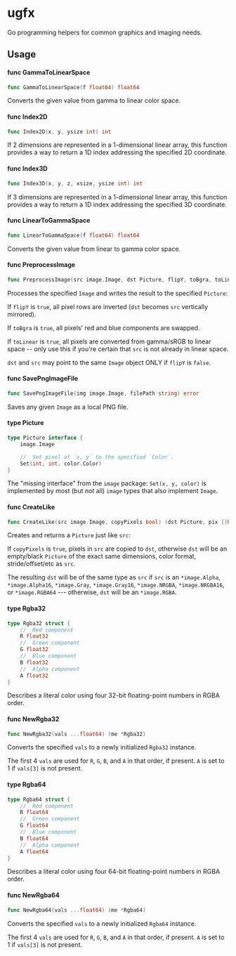 # ugfx

Go programming helpers for common graphics and imaging needs.

## Usage

#### func  GammaToLinearSpace

```go
func GammaToLinearSpace(f float64) float64
```
Converts the given value from gamma to linear color space.

#### func  Index2D

```go
func Index2D(x, y, ysize int) int
```
If 2 dimensions are represented in a 1-dimensional linear array, this function
provides a way to return a 1D index addressing the specified 2D coordinate.

#### func  Index3D

```go
func Index3D(x, y, z, xsize, ysize int) int
```
If 3 dimensions are represented in a 1-dimensional linear array, this function
provides a way to return a 1D index addressing the specified 3D coordinate.

#### func  LinearToGammaSpace

```go
func LinearToGammaSpace(f float64) float64
```
Converts the given value from linear to gamma color space.

#### func  PreprocessImage

```go
func PreprocessImage(src image.Image, dst Picture, flipY, toBgra, toLinear bool)
```
Processes the specified `Image` and writes the result to the specified
`Picture`:

If `flipY` is `true`, all pixel rows are inverted (`dst` becomes `src`
vertically mirrored).

If `toBgra` is `true`, all pixels' red and blue components are swapped.

If `toLinear` is `true`, all pixels are converted from gamma/sRGB to linear
space -- only use this if you're certain that `src` is not already in linear
space.

`dst` and `src` may point to the same `Image` object ONLY if `flipY` is `false`.

#### func  SavePngImageFile

```go
func SavePngImageFile(img image.Image, filePath string) error
```
Saves any given `Image` as a local PNG file.

#### type Picture

```go
type Picture interface {
	image.Image

	//	Set pixel at `x, y` to the specified `Color`.
	Set(int, int, color.Color)
}
```

The "missing interface" from the `image` package: `Set(x, y, color)` is
implemented by most (but not all) `image` types that also implement `Image`.

#### func  CreateLike

```go
func CreateLike(src image.Image, copyPixels bool) (dst Picture, pix []byte)
```
Creates and returns a `Picture` just like `src`:

If `copyPixels` is `true`, pixels in `src` are copied to `dst`, otherwise `dst`
will be an empty/black `Picture` of the exact same dimensions, color format,
stride/offset/etc as `src`.

The resulting `dst` will be of the same type as `src` if `src` is an
`*image.Alpha`, `*image.Alpha16`, `*image.Gray`, `*image.Gray16`,
`*image.NRGBA`, `*image.NRGBA16`, or `*image.RGBA64` --- otherwise, `dst` will
be an `*image.RGBA`.

#### type Rgba32

```go
type Rgba32 struct {
	//	Red component
	R float32
	//	Green component
	G float32
	//	Blue component
	B float32
	//	Alpha component
	A float32
}
```

Describes a literal color using four 32-bit floating-point numbers in RGBA
order.

#### func  NewRgba32

```go
func NewRgba32(vals ...float64) (me *Rgba32)
```
Converts the specified `vals` to a newly initialized `Rgba32` instance.

The first 4 `vals` are used for `R`, `G`, `B`, and `A` in that order, if
present. `A` is set to 1 if `vals[3]` is not present.

#### type Rgba64

```go
type Rgba64 struct {
	//	Red component
	R float64
	//	Green component
	G float64
	//	Blue component
	B float64
	//	Alpha component
	A float64
}
```

Describes a literal color using four 64-bit floating-point numbers in RGBA
order.

#### func  NewRgba64

```go
func NewRgba64(vals ...float64) (me *Rgba64)
```
Converts the specified `vals` to a newly initialized `Rgba64` instance.

The first 4 `vals` are used for `R`, `G`, `B`, and `A` in that order, if
present. `A` is set to 1 if `vals[3]` is not present.
